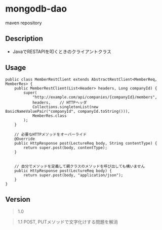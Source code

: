 # mongodb-dao
maven repository


## Description
* JavaでRESTAPIを叩くときのクライアントクラス

## Usage
```
public class MemberRestClient extends AbstractRestClient<MemberReq, MemberRes> {
    public MemberRestClient(List<Header> headers, Long companyId) {
        super(
            "http://example.com/api/companies/{companyId}/members",
            headers,    // HTTPヘッダ
            Collections.singletonList(new BasicNameValuePair("companyId", companyId.toString())),
            MemberRes.class
        );
    }
    
    // 必要なHTTPメソッドをオーバーライド
    @Override
    public HttpResponse post(LectureReq body, String contentType) {
        return super.post(body, contentType);
    }
    
    
    // 自分でメソッドを定義して親クラスのメソッドを呼び出しても構いません
    public HttpResponse post(LectureReq body) {
        return super.post(body, "application/json");
    }
}
```

## Version
> 1.0

> 1.1
POST, PUTメソッドで文字化けする問題を解消